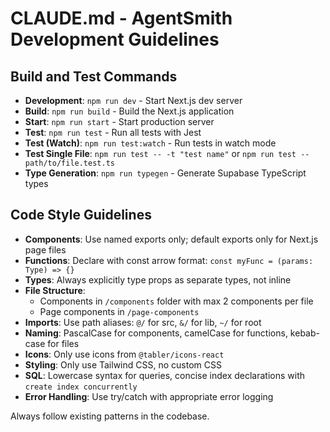 # CLAUDE.md - AgentSmith Development Guidelines

## Build and Test Commands
- **Development**: `npm run dev` - Start Next.js dev server
- **Build**: `npm run build` - Build the Next.js application
- **Start**: `npm run start` - Start production server
- **Test**: `npm run test` - Run all tests with Jest
- **Test (Watch)**: `npm run test:watch` - Run tests in watch mode
- **Test Single File**: `npm run test -- -t "test name"` or `npm run test -- path/to/file.test.ts`
- **Type Generation**: `npm run typegen` - Generate Supabase TypeScript types

## Code Style Guidelines
- **Components**: Use named exports only; default exports only for Next.js page files
- **Functions**: Declare with const arrow format: `const myFunc = (params: Type) => {}`
- **Types**: Always explicitly type props as separate types, not inline
- **File Structure**: 
  - Components in `/components` folder with max 2 components per file
  - Page components in `/page-components`
- **Imports**: Use path aliases: `@/` for src, `&/` for lib, `~/` for root
- **Naming**: PascalCase for components, camelCase for functions, kebab-case for files
- **Icons**: Only use icons from `@tabler/icons-react`
- **Styling**: Only use Tailwind CSS, no custom CSS
- **SQL**: Lowercase syntax for queries, concise index declarations with `create index concurrently`
- **Error Handling**: Use try/catch with appropriate error logging

Always follow existing patterns in the codebase.